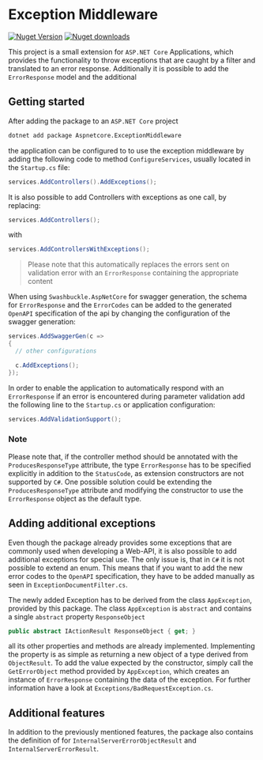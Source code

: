 # Exception Middleware
[![Nuget Version](https://img.shields.io/nuget/v/Aspnetcore.ExceptionMiddleware)](https://www.nuget.org/packages/Aspnetcore.ExceptionMiddleware/)
[![Nuget downloads](https://img.shields.io/nuget/dt/Aspnetcore.ExceptionMiddleware)](https://www.nuget.org/packages/Aspnetcore.ExceptionMiddleware/)

This project is a small extension for `ASP.NET Core` Applications, which provides the functionality to throw exceptions that are caught by a filter and translated to an error response. Additionally it is possible to add the `ErrorResponse` model and the additional 

## Getting started
After adding the package to an `ASP.NET Core` project
```bash
dotnet add package Aspnetcore.ExceptionMiddleware
```
the application can be configured to to use the exception middleware by adding the following code to method `ConfigureServices`, usually located in the `Startup.cs` file:
```c#
services.AddControllers().AddExceptions();
```
It is also possible to add Controllers with exceptions as one call, by replacing:
```c#
services.AddControllers();
```
with
```c#
services.AddControllersWithExceptions();
```
>Please note that this automatically replaces the errors sent on validation error with an `ErrorResponse` containing the appropriate content

When using `Swashbuckle.AspNetCore` for swagger generation, the schema for `ErrorResponse` and the `ErrorCodes` can be added to the generated `OpenAPI` specification of the api by changing the configuration of the swagger generation:
```c#
services.AddSwaggerGen(c =>
{
  // other configurations

  c.AddExceptions();
});
```
In order to enable the application to automatically respond with an `ErrorResponse` if an error is encountered during parameter validation add the following line to the `Startup.cs` or application configuration:
```c#
services.AddValidationSupport();
```

### Note
Please note that, if the controller method should be annotated with the `ProducesResponseType` attribute, the type `ErrorResponse` has to be specified explicitly in addition to the `StatusCode`, as extension constructors are not supported by `C#`. One possible solution could be extending the `ProducesResponseType` attribute and modifying the constructor to use the `ErrorResponse` object as the default type.

## Adding additional exceptions
Even though the package already provides some exceptions that are commonly used when developing a Web-API, it is also possible to add additional exceptions for special use. The only issue is, that in `C#` it is not possible to extend an enum. This means that if you want to add the new error codes to the `OpenAPI` specification, they have to be added manually as seen in `ExceptionDocumentFilter.cs`.

The newly added Exception has to be derived from the class `AppException`, provided by this package. The class `AppException` is `abstract` and contains a single `abstract` property `ResponseObject`
```c#
public abstract IActionResult ResponseObject { get; }
```
all its other properties and methods are already implemented. Implementing the property is as simple as returning a new object of a type derived from `ObjectResult`. To add the value expected by the constructor, simply call the `GetErrorObject` method provided by `AppException`, which creates an instance of `ErrorResponse` containing the data of the exception. For further information have a look at `Exceptions/BadRequestException.cs`.

## Additional features
In addition to the previously mentioned features, the package also contains the definition of for `InternalServerErrorObjectResult` and `InternalServerErrorResult`.
